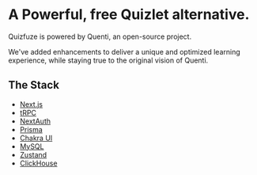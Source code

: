 # A Powerful, free Quizlet alternative.

Quizfuze is powered by Quenti, an open-source project.

We've added enhancements to deliver a unique and optimized learning experience, while staying true to the original vision of Quenti.

## The Stack

- [Next.js](https://nextjs.org)
- [tRPC](https://trpc.io)
- [NextAuth](https://next-auth.js.org)
- [Prisma](https://prisma.io)
- [Chakra UI](https://chakra-ui.com)
- [MySQL](http://mysql.org/)
- [Zustand](https://github.com/pmndrs/zustand)
- [ClickHouse](https://clickhouse.tech/)
